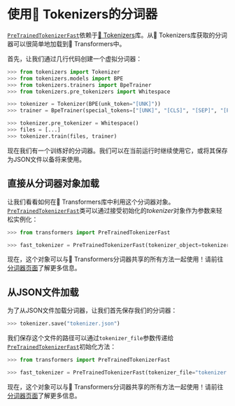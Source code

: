 <!--版权所有2020年HuggingFace团队保留。

根据Apache License，Version 2.0（“许可证”）许可，除非符合许可证条款，否则您不得使用此文件。您可以在下面获取许可证的副本：

http://www.apache.org/licenses/LICENSE-2.0

除非适用法律要求或书面同意软件按“原样”分发，不附带任何形式的担保或条件。详细了解许可证中的特定语言，请参阅许可证。

⚠️请注意，此文件采用Markdown格式，但包含用于我们的文档构建器（类似于MDX）的特定语法，在您的Markdown查看器中可能无法正确渲染。-->

# 使用🤗 Tokenizers的分词器

[`PreTrainedTokenizerFast`](https://huggingface.co/docs/tokenizer/installation)依赖于[🤗 Tokenizers](https://huggingface.co/docs/tokenizers)库。从🤗 Tokenizers库获取的分词器可以很简单地加载到🤗 Transformers中。

首先，让我们通过几行代码创建一个虚拟分词器：

```python
>>> from tokenizers import Tokenizer
>>> from tokenizers.models import BPE
>>> from tokenizers.trainers import BpeTrainer
>>> from tokenizers.pre_tokenizers import Whitespace

>>> tokenizer = Tokenizer(BPE(unk_token="[UNK]"))
>>> trainer = BpeTrainer(special_tokens=["[UNK]", "[CLS]", "[SEP]", "[PAD]", "[MASK]"])

>>> tokenizer.pre_tokenizer = Whitespace()
>>> files = [...]
>>> tokenizer.train(files, trainer)
```

现在我们有一个训练好的分词器。我们可以在当前运行时继续使用它，或将其保存为JSON文件以备将来使用。

## 直接从分词器对象加载

让我们看看如何在🤗 Transformers库中利用这个分词器对象。[`PreTrainedTokenizerFast`](https://huggingface.co/docs/tokenizers/quicktour#loading-the-tokenizer)类可以通过接受初始化的*tokenizer*对象作为参数来轻松实例化：

```python
>>> from transformers import PreTrainedTokenizerFast

>>> fast_tokenizer = PreTrainedTokenizerFast(tokenizer_object=tokenizer)
```

现在，这个对象可以与🤗 Transformers分词器共享的所有方法一起使用！请前往[分词器页面](main_classes/tokenizer)了解更多信息。

## 从JSON文件加载

为了从JSON文件加载分词器，让我们首先保存我们的分词器：

```python
>>> tokenizer.save("tokenizer.json")
```

我们保存这个文件的路径可以通过`tokenizer_file`参数传递给[`PreTrainedTokenizerFast`](https://huggingface.co/docs/tokenizers/quicktour#loading-the-tokenizer)初始化方法：

```python
>>> from transformers import PreTrainedTokenizerFast

>>> fast_tokenizer = PreTrainedTokenizerFast(tokenizer_file="tokenizer.json")
```

现在，这个对象可以与🤗 Transformers分词器共享的所有方法一起使用！请前往[分词器页面](main_classes/tokenizer)了解更多信息。